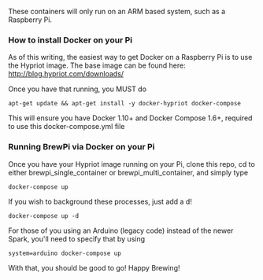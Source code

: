 These containers will only run on an ARM based system, such as a Raspberry Pi. 

### How to install Docker on your Pi
As of this writing, the easiest way to get Docker on a Raspberry Pi is to use the Hypriot image. The base image can be found here: 
http://blog.hypriot.com/downloads/

Once you have that running, you MUST do
```
apt-get update && apt-get install -y docker-hypriot docker-compose
```
This will ensure you have Docker 1.10+ and Docker Compose 1.6+, required to use this docker-compose.yml file

### Running BrewPi via Docker on your Pi
Once you have your Hypriot image running on your Pi, clone this repo, cd to either brewpi_single_container or brewpi_multi_container, and simply type 
```
docker-compose up
```
If you wish to background these processes, just add a d!
```
docker-compose up -d  
```
For those of you using an Arduino (legacy code) instead of the newer Spark, you'll need to specify that by using
```
system=arduino docker-compose up
```

With that, you should be good to go! Happy Brewing!
